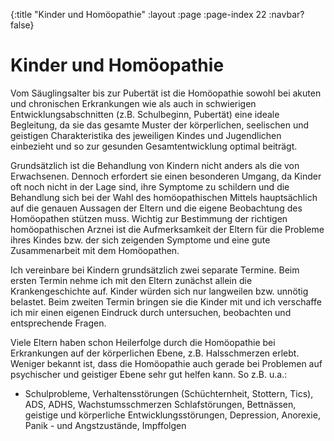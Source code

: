 {:title "Kinder und Homöopathie"
 :layout :page
 :page-index 22
 :navbar? false}

# Kinder und Homöopathie

Vom Säuglingsalter bis zur Pubertät ist die Homöopathie sowohl bei akuten und
chronischen Erkrankungen wie als auch in schwierigen Entwicklungsabschnitten
(z.B. Schulbeginn, Pubertät) eine ideale Begleitung, da sie das gesamte Muster
der körperlichen, seelischen und geistigen Charakteristika des jeweiligen Kindes
und Jugendlichen einbezieht und so zur gesunden Gesamtentwicklung optimal
beiträgt.

Grundsätzlich ist die Behandlung von Kindern nicht anders als die von
Erwachsenen. Dennoch erfordert sie einen besonderen Umgang, da Kinder oft noch
nicht in der Lage sind, ihre Symptome zu schildern und die Behandlung sich bei
der Wahl des homöopathischen Mittels hauptsächlich auf die genauen Aussagen der
Eltern und die eigene Beobachtung des Homöopathen stützen muss. Wichtig zur
Bestimmung der richtigen homöopathischen Arznei ist die Aufmerksamkeit der
Eltern für die Probleme ihres Kindes bzw. der sich zeigenden Symptome und eine
gute Zusammenarbeit mit dem Homöopathen.

Ich vereinbare bei Kindern grundsätzlich zwei separate Termine. Beim ersten
Termin nehme ich mit den Eltern zunächst allein die Krankengeschichte auf.
Kinder würden sich nur langweilen bzw. unnötig belastet. Beim zweiten Termin
bringen sie die Kinder mit und ich verschaffe ich mir einen eigenen Eindruck
durch untersuchen, beobachten und entsprechende Fragen.

Viele Eltern haben schon Heilerfolge durch die Homöopathie bei Erkrankungen auf
der körperlichen Ebene, z.B. Halsschmerzen erlebt. Weniger bekannt ist, dass die
Homöopathie auch gerade bei Problemen auf psychischer und geistiger Ebene sehr
gut helfen kann. So z.B. u.a.:

* Schulprobleme, Verhaltensstörungen (Schüchternheit, Stottern, Tics), ADS, ADHS, Wachstumsschmerzen Schlafstörungen, Bettnässen, geistige und körperliche Entwicklungsstörungen, Depression, Anorexie, Panik - und Angstzustände, Impffolgen

